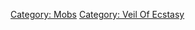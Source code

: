 [Category: Mobs](Category:_Mobs "wikilink") [Category: Veil Of
Ecstasy](Category:_Veil_Of_Ecstasy "wikilink")
